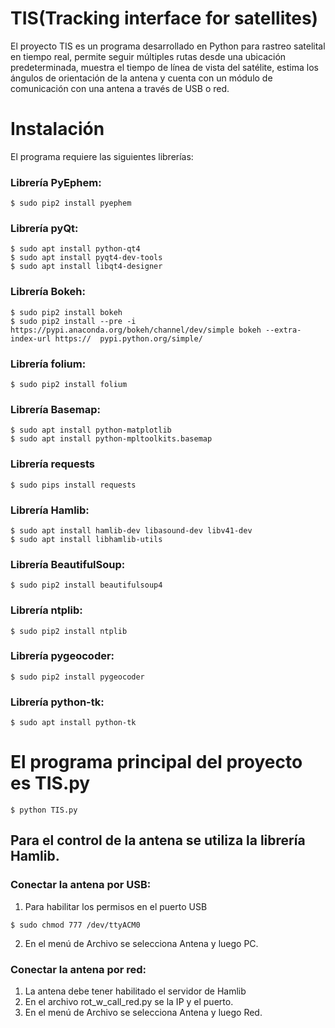 # TIS(Tracking interface for satellites)
El proyecto TIS es un programa desarrollado en Python para rastreo satelital en tiempo real, 
permite seguir múltiples rutas desde una ubicación predeterminada, muestra el tiempo de línea de vista del satélite,
estima los ángulos de orientación de la antena y cuenta con un módulo de comunicación con una antena
a través de USB o red. 

# Instalación

El programa requiere las siguientes librerías:

### Librería  PyEphem:
```
$ sudo pip2 install pyephem
```

### Librería pyQt:
```
$ sudo apt install python-qt4
$ sudo apt install pyqt4-dev-tools
$ sudo apt install libqt4-designer
``` 

### Librería Bokeh:
```
$ sudo pip2 install bokeh
$ sudo pip2 install --pre -i https://pypi.anaconda.org/bokeh/channel/dev/simple bokeh --extra-index-url https://  pypi.python.org/simple/
```

### Librería folium:
```
$ sudo pip2 install folium
```
### Librería Basemap:
```
$ sudo apt install python-matplotlib
$ sudo apt install python-mpltoolkits.basemap
```
### Librería requests
```
$ sudo pips install requests
```

### Librería Hamlib:
```
$ sudo apt install hamlib-dev libasound-dev libv41-dev
$ sudo apt install libhamlib-utils
```
### Librería BeautifulSoup:
```
$ sudo pip2 install beautifulsoup4
```

### Librería ntplib:
```
$ sudo pip2 install ntplib
```

### Librería pygeocoder:
```
$ sudo pip2 install pygeocoder
```

### Librería python-tk:
```
$ sudo apt install python-tk 
```

# El programa principal del proyecto es TIS.py
```
$ python TIS.py
```

## Para el control de la antena se utiliza la librería Hamlib.

### Conectar la antena por USB: 
1. Para habilitar los permisos en el puerto USB
```
$ sudo chmod 777 /dev/ttyACM0
```
2. En el menú de Archivo se selecciona Antena y luego PC.

### Conectar la antena por red:
1. La antena debe tener habilitado el servidor de Hamlib
2. En el archivo rot_w_call_red.py se la IP y el puerto.
3. En el menú de Archivo se selecciona Antena y luego Red.
